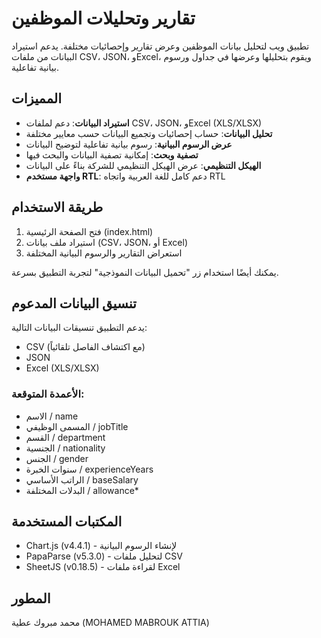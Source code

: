 # تقارير وتحليلات الموظفين

تطبيق ويب لتحليل بيانات الموظفين وعرض تقارير وإحصائيات مختلفة. يدعم استيراد البيانات من ملفات CSV، JSON، وExcel، ويقوم بتحليلها وعرضها في جداول ورسوم بيانية تفاعلية.

## المميزات

- **استيراد البيانات**: دعم لملفات CSV، JSON، وExcel (XLS/XLSX)
- **تحليل البيانات**: حساب إحصائيات وتجميع البيانات حسب معايير مختلفة
- **عرض الرسوم البيانية**: رسوم بيانية تفاعلية لتوضيح البيانات
- **تصفية وبحث**: إمكانية تصفية البيانات والبحث فيها
- **الهيكل التنظيمي**: عرض الهيكل التنظيمي للشركة بناءً على البيانات
- **واجهة مستخدم RTL**: دعم كامل للغة العربية واتجاه RTL

## طريقة الاستخدام

1. فتح الصفحة الرئيسية (index.html)
2. استيراد ملف بيانات (CSV، JSON، أو Excel)
3. استعراض التقارير والرسوم البيانية المختلفة

يمكنك أيضًا استخدام زر "تحميل البيانات النموذجية" لتجربة التطبيق بسرعة.

## تنسيق البيانات المدعوم

يدعم التطبيق تنسيقات البيانات التالية:
- CSV (مع اكتشاف الفاصل تلقائياً)
- JSON
- Excel (XLS/XLSX)

### الأعمدة المتوقعة:
- الاسم / name
- المسمى الوظيفي / jobTitle
- القسم / department
- الجنسية / nationality
- الجنس / gender
- سنوات الخبرة / experienceYears
- الراتب الأساسي / baseSalary
- البدلات المختلفة / allowance*

## المكتبات المستخدمة

- Chart.js (v4.4.1) - لإنشاء الرسوم البيانية
- PapaParse (v5.3.0) - لتحليل ملفات CSV
- SheetJS (v0.18.5) - لقراءة ملفات Excel

## المطور

محمد مبروك عطية (MOHAMED MABROUK ATTIA)